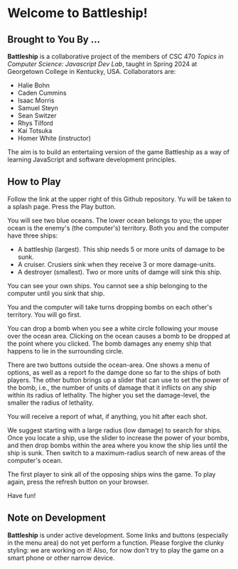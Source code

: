 # Welcome to Battleship!

## Brought to You By ...

**Battleship** is a collaborative project of the members of CSC 470 *Topics in Computer Science:  Javascript Dev Lab*, taught in Spring 2024 at Georgetown College in Kentucky, USA.  Collaborators are:

* Halie Bohn
* Caden Cummins
* Isaac Morris
* Samuel Steyn
* Sean Switzer
* Rhys Tilford
* Kai Totsuka
* Homer White (instructor)

The aim is to build an entertaiing version of the game Battleship as a way of learning JavaScript and software development principles.

## How to Play

Follow the link at the upper right of this Github repository.  Yu will be taken to a splash page.  Press the Play button.

You will see two blue oceans.  The lower ocean belongs to you; the upper ocean is the enemy's (the computer's) territory.  Both you and the computer have three ships:

* A battleship (largest).  This ship needs 5 or more units of damage to be sunk.
* A cruiser.  Crusiers sink when they receive 3 or more damage-units.
* A destroyer (smallest).  Two or more units of damge will sink this ship.

You can see your own ships.  You cannot see a ship belonging to the computer until you sink that ship.

You and the computer will take turns dropping bombs on each other's territory.  You will go first.

You can drop a bomb when you see a white circle following your mouse over the ocean area.  Clicking on the ocean causes a bomb to be dropped at the point where you clicked.  The bomb damages any enemy ship that happens to lie in the surrounding circle.

There are two buttons outside the ocean-area.  One shows a menu of options, as well as a report fo the damge done so far to the ships of both players.  The other button brings up a slider that can use to set the power of the bomb, i.e., the number of units of damage that it inflicts on any ship within its radius of lethality.  The higher you set the damage-level, the smaller the radius of lethality.

You will receive a report of what, if anything, you hit after each shot.

We suggest starting with a large radius (low damage) to search for ships.  Once you locate a ship, use the slider to increase the power of your bombs, and then drop bombs within the area where you know the ship lies until the ship is sunk.  Then switch to a maximum-radius search of new areas of the computer's ocean.

The first player to sink all of the opposing ships wins the game.  To play again, press the refresh button on your browser.

Have fun!

## Note on Development

**Battleship** is under active development.  Some links and buttons (especially in the menu area) do not yet perform a function.  Please forgive the clunky styling:  we are working on it!  Also, for now don't try to play the game on a smart phone or other narrow device.